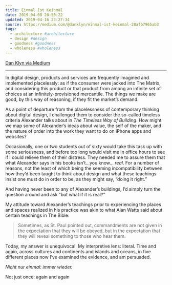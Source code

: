 ```yaml
---
title: Einmal Ist Keinmal
date: 2019-04-08 20:50:22
updated: 2019-04-16 23:27:34
source: https://medium.com/@danklyn/einmal-ist-keinmal-28afb7965ab3
tags:
  - architecture #architecture
  - design #design
  - goodness #goodness
  - wholeness #wholeness
---
```

[Dan Klyn via Medium][1]

* * *

In digital design, products and services are frequently imagined and implemented placelessly: as if the consumer were jacked into The Matrix, and considering this product or that product from among an infinite set of choices at an infinitely-provisioned mercantile. The things we make are good, by this way of reasoning, if they fit the market’s demand.

As a point of departure from the placelessness of contemporary thinking about digital design, I challenged them to consider the so-called timeless criteria Alexander talks about in *The Timeless Way of Building*. How might we map some of Alexander’s ideas about value, the self of the maker, and the nature of order into the work they want to do on iPhone apps and websites?

Occasionally, one or two students out of sixty would take this task up with some seriousness, and before too long would visit me in office hours to see if I could relieve them of their distress. They needed me to assure them that what Alexander says in his books isn’t…you know… *real*. For a number of reasons, not the least of which being the seeming incompatibility between how they’d been taught to think about design and what these teachings insist one must do in order to be, as they might say, “doing it right.”

And having never been to any of Alexander’s buildings, I’d simply turn the question around and ask “but what if it is real?”

My attitude toward Alexander’s teachings prior to experiencing the places and spaces realized in his practice was akin to what Alan Watts said about certain teachings in The Bible:

> Sometimes, as St. Paul pointed out, commandments are not given in the expectation that they will be obeyed, but in the expectation that they will reveal something to those who hear them.

Today, my answer is unequivocal. My interpretive lens: literal. Time and again, across cultures and continents and islands and oceans, in five different places now I’ve examined the evidence, and am persuaded.

*Nicht nur einmal: immer wieder.*

Not just once: again and again

[1]: https://medium.com/@danklyn/einmal-ist-keinmal-28afb7965ab3